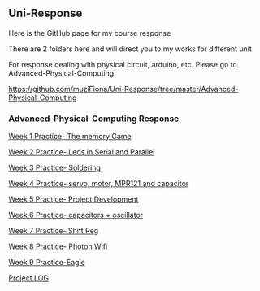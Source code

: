 ## Uni-Response
Here is the GitHub page for my course response

There are 2 folders here and will direct you to my works for different unit

For response dealing with physical circuit, arduino, etc. Please go to Advanced-Physical-Computing

https://github.com/muziFiona/Uni-Response/tree/master/Advanced-Physical-Computing

### Advanced-Physical-Computing Response
[Week 1 Practice- The memory Game](https://github.com/muziFiona/Uni-Response/blob/master/Advanced-Physical-Computing/Week_1/Week_01_Mon_response.md "Week 1 link")

[Week 2 Practice- Leds in Serial and Parallel](https://github.com/muziFiona/Uni-Response/blob/master/Advanced-Physical-Computing/Week_2/Week_2_practice.md "Week 2 link")

[Week 3 Practice- Soldering](https://github.com/muziFiona/Uni-Response/blob/master/Advanced-Physical-Computing/Week_3/Week3_practice.md "Week 3 link")

[Week 4 Practice- servo, motor, MPR121 and capacitor](https://github.com/muziFiona/Uni-Response/blob/master/Advanced-Physical-Computing/Week_4/Week_4_practice.md "Week 4 link")

[Week 5 Practice- Project Development](https://github.com/muziFiona/Uni-Response/blob/master/Advanced-Physical-Computing/Week_5/Week_5_practice.md "Week 5 link")

[Week 6 Practice- capacitors + oscillator](https://github.com/muziFiona/Uni-Response/blob/master/Advanced-Physical-Computing/Week_6/Week_6_practice.md "Week 6 link")

[Week 7 Practice- Shift Reg](https://github.com/muziFiona/Uni-Response/blob/master/Advanced-Physical-Computing/Week_7/Week_7_practice.md "Week 7 link")

[Week 8 Practice- Photon Wifi](https://github.com/muziFiona/Uni-Response/blob/master/Advanced-Physical-Computing/Week_8/Week_8_Practice.md "Week 8 link")

[Week 9 Practice-Eagle](https://github.com/muziFiona/Uni-Response/blob/master/Advanced-Physical-Computing/Week_9/Week_9_Practice.md "Week 9 link")


[Project LOG](https://github.com/muziFiona/Uni-Response/blob/master/Advanced-Physical-Computing/Final_Project/LOG_BOOK.md "Project LOG week 5,6,7,8,9")